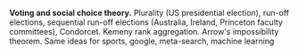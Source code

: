 **Voting and social choice theory.** Plurality (US presidential election), run-off elections, sequential run-off elections (Australia, Ireland, Princeton faculty committees), Condorcet. Kemeny rank aggregation. Arrow's impossibility theorem. Same ideas for sports, google, meta-search, machine learning
